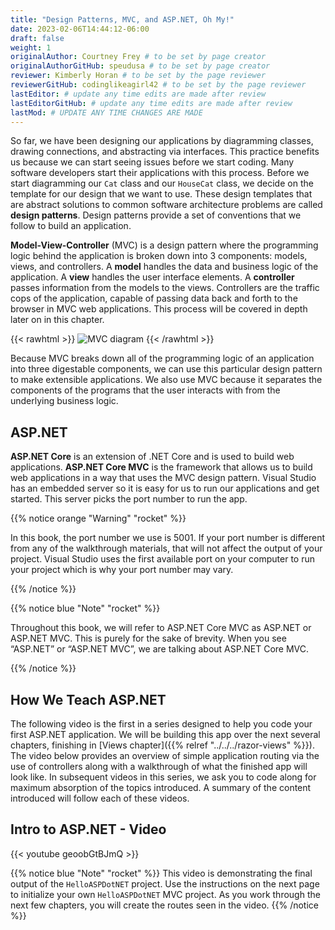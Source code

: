 ```yaml
---
title: "Design Patterns, MVC, and ASP.NET, Oh My!"
date: 2023-02-06T14:44:12-06:00
draft: false
weight: 1
originalAuthor: Courtney Frey # to be set by page creator
originalAuthorGitHub: speudusa # to be set by page creator
reviewer: Kimberly Horan # to be set by the page reviewer
reviewerGitHub: codinglikeagirl42 # to be set by the page reviewer
lastEditor: # update any time edits are made after review
lastEditorGitHub: # update any time edits are made after review
lastMod: # UPDATE ANY TIME CHANGES ARE MADE
---
```


So far, we have been designing our applications by diagramming classes, drawing connections, and abstracting via interfaces. This practice benefits us because we can start seeing issues before we start coding. Many software developers start their applications with this process. Before we start diagramming our `Cat` class and our `HouseCat` class, we decide on the template for our design that we want to use. These design templates that are abstract solutions to common software architecture problems are called **design patterns**. Design patterns provide a set of conventions that we follow to build an application.

**Model-View-Controller** (MVC) is a design pattern where the programming logic behind the application is broken down into 3 components: models, views, and controllers. A **model** handles the data and business logic of the application. A **view** handles the user interface elements. A **controller** passes information from the models to the views. Controllers are the traffic cops of the application, capable of passing data back and forth to the browser in MVC web applications. This process will be covered in depth later on in this chapter.

{{< rawhtml >}}
   <img src="pictures/mvcOverview.png" alt="MVC diagram" />
{{< /rawhtml >}}

Because MVC breaks down all of the programming logic of an application into three digestable components, we can use this particular design pattern to make extensible applications. We also use MVC because it separates the components of the programs that the user interacts with from the underlying business logic.

## ASP.NET

**ASP.NET Core** is an extension of .NET Core and is used to build web applications. **ASP.NET Core MVC** is the framework that allows us to build web applications in a way that uses the MVC design pattern. Visual Studio has an embedded server so it is easy for us to run our applications and get started. This server picks the port number to run the app. 

{{% notice orange "Warning" "rocket" %}} 

   In this book, the port number we use is 5001. If your port number is different from any of the walkthrough materials, that will not affect the output of your project. Visual Studio uses the first available port on your computer to run your project which is why your port number may vary.  

{{% /notice %}}

{{% notice blue "Note" "rocket" %}} 

   Throughout this book, we will refer to ASP.NET Core MVC as ASP.NET or ASP.NET MVC. This is purely for the sake of brevity. When you see “ASP.NET” or “ASP.NET MVC”, we are talking about ASP.NET Core MVC.

{{% /notice %}}

## How We Teach ASP.NET

The following video is the first in a series designed to help you code your first ASP.NET application. We will be building this app over the next several chapters, finishing in [Views chapter]({{% relref "../../../razor-views" %}}). The video below provides an overview of simple application routing via the use of controllers along with a walkthrough of what the finished app will look like. In subsequent videos in this series, we ask you to code along for maximum absorption of the topics introduced. A summary of the content introduced will follow each of these videos.

## Intro to ASP.NET - Video

{{< youtube geoobGtBJmQ >}}

{{% notice blue "Note" "rocket" %}}
This video is demonstrating the final output of the `HelloASPDotNET` project.
Use the instructions on the next page to initialize your own `HelloASPDotNET` MVC project.  As you work through the next few chapters, you will create the routes seen in the video.
{{% /notice %}}